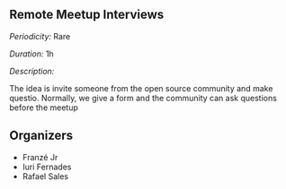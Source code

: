 ## Remote Meetup Interviews

*Periodicity:* Rare

*Duration:*  1h

*Description:*

The idea is invite someone from the open source community and make questio. 
Normally, we give a form and the community can ask questions before the meetup


## Organizers

- Franzé Jr
- Iuri Fernades
- Rafael Sales
